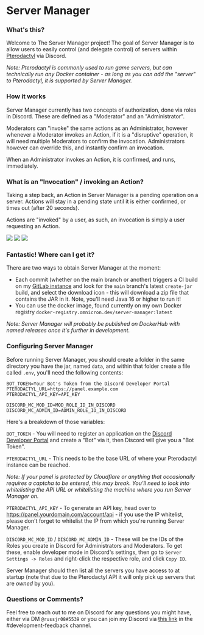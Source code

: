 # Server Manager

### What's this?

Welcome to The Server Manager project!
The goal of Server Manager is to allow users to easily control (and delegate control) of servers within
[Pterodactyl](https://pterodactyl.io/) via Discord.

_Note: Pterodactyl is commonly used to run game servers, but can technically run any Docker container - 
as long as you can add the "server" to Pterodactyl, it is supported by Server Manager._

### How it works

Server Manager currently has two concepts of authorization, done via roles in Discord. These are defined as a "Moderator"
and an "Administrator".

Moderators can "invoke" the same actions as an Administrator, however whenever a Moderator invokes an Action, 
if it is a "disruptive" operation, it will need multiple Moderators to confirm the invocation. Administrators however
can override this, and instantly confirm an invocation.

When an Administrator invokes an Action, it is confirmed, and runs, immediately.

### What is an "Invocation" / invoking an Action?

Taking a step back, an Action in Server Manager is a pending operation on a server. Actions will stay in a pending state
until it is either confirmed, or times out (after 20 seconds).

Actions are "invoked" by a user, as such, an invocation is simply a user requesting an Action. 

![](https://i.russ.network/-lZc_M7o.png)
![](https://i.russ.network/LfHr1i3J.png)
![](https://i.russ.network/SBHRZiE6.png)

### Fantastic! Where can I get it?

There are two ways to obtain Server Manager at the moment:

- Each commit (whether on the main branch or another) triggers a CI build on my [GitLab instance](https://git.russ.network/russjr08/server-manager/-/jobs) and look for the `main` branch's latest `create-jar` build, and select the download icon - this will download a zip file that contains the JAR in it. Note, you'll need Java 16 or higher to run it! 
- You can use the docker image, found currently on my own Docker registry `docker-registry.omnicron.dev/server-manager:latest`

_Note: Server Manager will probably be published on DockerHub with named releases once it's further in development._

### Configuring Server Manager

Before running Server Manager, you should create a folder in the same directory you have the jar, named `data`,
and within that folder create a file called `.env`, you'll need the following contents:

```
BOT_TOKEN=Your Bot's Token from the Discord Developer Portal
PTERODACTYL_URL=https://panel.example.com
PTERODACTYL_API_KEY=API_KEY

DISCORD_MC_MOD_ID=MOD_ROLE_ID_IN_DISCORD
DISCORD_MC_ADMIN_ID=ADMIN_ROLE_ID_IN_DISCORD
```

Here's a breakdown of those variables:

`BOT_TOKEN` - You will need to register an application on the
[Discord Developer Portal](https://discord.com/developers/applications) and create a "Bot" via it,
then Discord will give you a "Bot Token".

`PTERODACTYL_URL` - This needs to be the base URL of where your Pterodactyl instance can be reached.

_Note: If your panel is protected by Cloudflare or anything that occasionally requires a captcha to be entered,
this may break. You'll need to look into whitelisting the API URL or whitelisting the machine where you run Server Manager on._

`PTERODACTYL_API_KEY` - To generate an API key, head over to https://panel.yourdomain.com/account/api - if you use the
IP whitelist, please don't forget to whitelist the IP from which you're running Server Manager.

`DISCORD_MC_MOD_ID` / `DISCORD_MC_ADMIN_ID` - These will be the IDs of the Roles you create in Discord for
Administrators and Moderators. To get these, enable developer mode in Discord's settings, then go to
`Server Settings -> Roles` and right-click the respective role, and click `Copy ID`.

Server Manager should then list all the servers you have access to at startup 
(note that due to the Pterodactyl API it will only pick up servers that are _owned_ by you).

### Questions or Comments?

Feel free to reach out to me on Discord for any questions you might have, either via DM `@russjr08#5539`
or you can join my Discord via [this link](https://discord.gg/ctzU9mYg6a) in the #development-feedback channel.